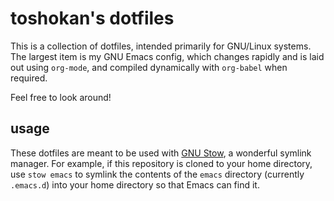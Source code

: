 # toshokan's dotfiles
This is a collection of dotfiles, intended primarily for GNU/Linux
systems.  The largest item is my GNU Emacs config, which changes
rapidly and is laid out using `org-mode`, and compiled dynamically
with `org-babel` when required.

Feel free to look around!

## usage
These dotfiles are meant to be used with [GNU
Stow](https://www.gnu.org/software/stow/), a wonderful symlink
manager.  For example, if this repository is cloned to your home
directory, use `stow emacs` to symlink the contents of the `emacs`
directory (currently `.emacs.d`) into your home directory so that
Emacs can find it.



